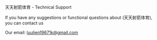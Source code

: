 
天天射箭体育 - Technical Support

If you have any suggestions or functional questions about (天天射箭体育), you can contact us

Our email: luulien19671k@gmail.com
